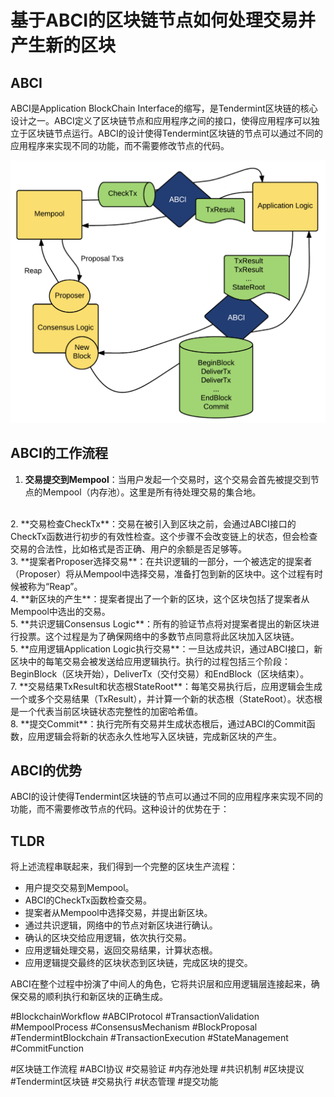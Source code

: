 # 基于ABCI的区块链节点如何处理交易并产生新的区块

## ABCI
ABCI是Application BlockChain Interface的缩写，是Tendermint区块链的核心设计之一。ABCI定义了区块链节点和应用程序之间的接口，使得应用程序可以独立于区块链节点运行。ABCI的设计使得Tendermint区块链的节点可以通过不同的应用程序来实现不同的功能，而不需要修改节点的代码。

![abci workflow](../assets/cosmos/abci_workflow.png)

## ABCI的工作流程
1. **交易提交到Mempool**：当用户发起一个交易时，这个交易会首先被提交到节点的Mempool（内存池）。这里是所有待处理交易的集合地。
<br>
2. **交易检查CheckTx**：交易在被引入到区块之前，会通过ABCI接口的CheckTx函数进行初步的有效性检查。这个步骤不会改变链上的状态，但会检查交易的合法性，比如格式是否正确、用户的余额是否足够等。
<br>
3. **提案者Proposer选择交易**：在共识逻辑的一部分，一个被选定的提案者（Proposer）将从Mempool中选择交易，准备打包到新的区块中。这个过程有时候被称为“Reap”。
<br>
4. **新区块的产生**：提案者提出了一个新的区块，这个区块包括了提案者从Mempool中选出的交易。
<br>
5. **共识逻辑Consensus Logic**：所有的验证节点将对提案者提出的新区块进行投票。这个过程是为了确保网络中的多数节点同意将此区块加入区块链。
<br>
5. **应用逻辑Application Logic执行交易**：一旦达成共识，通过ABCI接口，新区块中的每笔交易会被发送给应用逻辑执行。执行的过程包括三个阶段：BeginBlock（区块开始），DeliverTx（交付交易）和EndBlock（区块结束）。
<br>
7. **交易结果TxResult和状态根StateRoot**：每笔交易执行后，应用逻辑会生成一个或多个交易结果（TxResult），并计算一个新的状态根（StateRoot）。状态根是一个代表当前区块链状态完整性的加密哈希值。
<br>
8. **提交Commit**：执行完所有交易并生成状态根后，通过ABCI的Commit函数，应用逻辑会将新的状态永久性地写入区块链，完成新区块的产生。

## ABCI的优势
ABCI的设计使得Tendermint区块链的节点可以通过不同的应用程序来实现不同的功能，而不需要修改节点的代码。这种设计的优势在于：

## TLDR
将上述流程串联起来，我们得到一个完整的区块生产流程：

* 用户提交交易到Mempool。
* ABCI的CheckTx函数检查交易。
* 提案者从Mempool中选择交易，并提出新区块。
* 通过共识逻辑，网络中的节点对新区块进行确认。
* 确认的区块交给应用逻辑，依次执行交易。
* 应用逻辑处理交易，返回交易结果，计算状态根。
* 应用逻辑提交最终的区块状态到区块链，完成区块的提交。

ABCI在整个过程中扮演了中间人的角色，它将共识层和应用逻辑层连接起来，确保交易的顺利执行和新区块的正确生成。

#BlockchainWorkflow #ABCIProtocol #TransactionValidation #MempoolProcess #ConsensusMechanism #BlockProposal #TendermintBlockchain #TransactionExecution #StateManagement #CommitFunction

#区块链工作流程 #ABCI协议 #交易验证 #内存池处理 #共识机制 #区块提议 #Tendermint区块链 #交易执行 #状态管理 #提交功能
